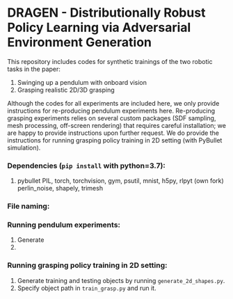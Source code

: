 # DRAGEN - Distributionally Robust Policy Learning via Adversarial Environment Generation

<!-- [Paper](https://arxiv.org/abs/2008.01913) | [Review](https://drive.google.com/file/d/1VmLh07UuOVhDxGXh2YoVCJf3GvHNbG0M/view?usp=sharing) | [Experiment video](https://www.youtube.com/watch?v=dfXyHvOTolc&t=3s) | [5min presentation at CoRL 2020](https://www.youtube.com/watch?v=nabtvOWoIlo&feature=emb_logo) -->

<!-- [![Watch the video](https://img.youtube.com/vi/dfXyHvOTolc/maxresdefault.jpg)](https://www.youtube.com/watch?v=dfXyHvOTolc) -->

This repository includes codes for synthetic trainings of the two robotic tasks in the paper:
1. Swinging up a pendulum with onboard vision
2. Grasping realistic 2D/3D grasping

Although the codes for all experiments are included here, we only provide instructions for re-producing pendulum experiments here. Re-producing grasping experiments relies on several custom packages (SDF sampling, mesh processing, off-screen rendering) that requires careful installation; we are happy to provide instructions upon further request. We do provide the instructions for running grasping policy training in 2D setting (with PyBullet simulation).

### Dependencies (`pip install` with python=3.7):
1. pybullet
PIL, torch, torchvision, gym, psutil, mnist, h5py, rlpyt (own fork)
perlin_noise, shapely, trimesh

### File naming:

### Running pendulum experiments:
1. Generate
2. 
<!-- (**Note:** the default number of -->

### Running grasping policy training in 2D setting:
1. Generate training and testing objects by running `generate_2d_shapes.py`.
2. Specify object path in ```train_grasp.py``` and run it. 

<!-- ### Future release
1. 
